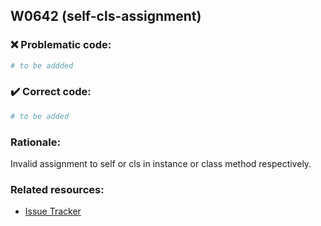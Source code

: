 ## W0642 (self-cls-assignment)

### :x: Problematic code:

```python
# to be addded
```

### :heavy_check_mark: Correct code:

```python
# to be added
```

### Rationale:

Invalid assignment to self or cls in instance or class method respectively.

### Related resources:

- [Issue Tracker](https://github.com/PyCQA/pylint/issues?q=is%3Aissue+%22self-cls-assignment%22+OR+%22W0642%22)
